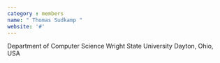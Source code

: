```yaml
---
category : members
name: " Thomas Sudkamp " 
website: '#'
---
```

Department of Computer Science
Wright State University
Dayton, Ohio, USA

